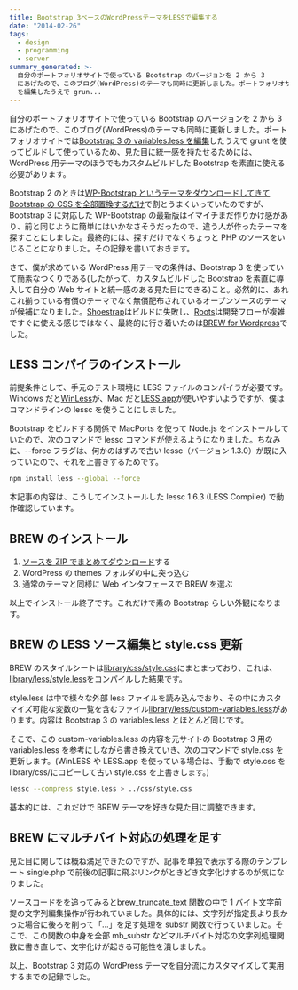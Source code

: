 ```yaml
---
title: Bootstrap 3ベースのWordPressテーマをLESSで編集する
date: "2014-02-26"
tags:
  - design
  - programming
  - server
summary_generated: >-
  自分のポートフォリオサイトで使っている Bootstrap のバージョンを 2 から 3
  にあげたので、このブログ(WordPress)のテーマも同時に更新しました。ポートフォリオサイトではBootstrap 3 の variables.less
  を編集したうえで grun...
---
```


自分のポートフォリオサイトで使っている Bootstrap のバージョンを 2 から 3 にあげたので、このブログ(WordPress)のテーマも同時に更新しました。ポートフォリオサイトでは[Bootstrap 3 の variables.less を編集](http://www.find-job.net/startup/twitter-bootstrap-3)したうえで grunt を使ってビルドして使っているため、見た目に統一感を持たせるためには、WordPress 用テーマのほうでもカスタムビルドした Bootstrap を素直に使える必要があります。

Bootstrap 2 のときは[WP-Bootstrap というテーマをダウンロードしてきて Bootstrap の CSS を全部置換するだけ](http://junkato.jp/ja/blog/2012/10/30/hello-world/ "Hello world!")で割とうまくいっていたのですが、Bootstrap 3 に対応した WP-Bootstrap の最新版はイマイチまだ作りかけ感があり、前と同じように簡単にはいかなさそうだったので、違う人が作ったテーマを探すことにしました。最終的には、探すだけでなくちょっと PHP のソースをいじることになりました。その記録を書いておきます。

さて、僕が求めている WordPress 用テーマの条件は、Bootstrap 3 を使っていて簡素なつくりである(したがって、カスタムビルドした Bootstrap を素直に導入して自分の Web サイトと統一感のある見た目にできる)こと。必然的に、あれこれ揃っている有償のテーマでなく無償配布されているオープンソースのテーマが候補になりました。[Shoestrap](http://shoestrap.org/ "shoestrap.org")はビルドに失敗し、[Roots](http://roots.io/ "Roots")は開発フローが複雑ですぐに使える感じではなく、最終的に行き着いたのは[BREW for Wordpress](http://danvswild.com/brew/)でした。

## LESS コンパイラのインストール

前提条件として、手元のテスト環境に LESS ファイルのコンパイラが必要です。Windows だと[WinLess](http://winless.org/ "WinLess")が、Mac だと[LESS.app](http://incident57.com/less/ "LESS.app")が使いやすいようですが、僕はコマンドラインの lessc を使うことにしました。

Bootstrap をビルドする関係で MacPorts を使って Node.js をインストールしていたので、次のコマンドで lessc コマンドが使えるようになりました。ちなみに、--force フラグは、何かのはずみで古い lessc（バージョン 1.3.0）が既に入っていたので、それを上書きするためです。

```bash
npm install less --global --force
```

本記事の内容は、こうしてインストールした lessc 1.6.3 (LESS Compiler) で動作確認しています。

## BREW のインストール

1. [ソースを ZIP でまとめてダウンロード](https://github.com/slightlyoffbeat/brew/archive/master.zip "slightlyoffbeat/brew - Download ZIP")する
2. WordPress の themes フォルダの中に突っ込む
3. 通常のテーマと同様に Web インタフェースで BREW を選ぶ

以上でインストール終了です。これだけで素の Bootstrap らしい外観になります。

## BREW の LESS ソース編集と style.css 更新

BREW のスタイルシートは[library/css/style.css](https://github.com/slightlyoffbeat/brew/blob/master/library/css/style.css#L8 "brew/library/css/style.css")にまとまっており、これは、[library/less/style.less](https://github.com/slightlyoffbeat/brew/blob/master/library/less/style.less "brew/library/less/style.less")をコンパイルした結果です。

style.less は中で様々な外部 less ファイルを読み込んでおり、その中にカスタマイズ可能な変数の一覧を含むファイル[library/less/custom-variables.less](https://github.com/slightlyoffbeat/brew/blob/master/library/less/custom-variables.less "brew/library/less/custom-variables.less")があります。内容は Bootstrap 3 の variables.less とほとんど同じです。

そこで、この custom-variables.less の内容を元サイトの Bootstrap 3 用の variables.less を参考にしながら書き換えていき、次のコマンドで style.css を更新します。(WinLESS や LESS.app を使っている場合は、手動で style.css を library/css/にコピーして古い style.css を上書きします。)

```bash
lessc --compress style.less > ../css/style.css
```

基本的には、これだけで BREW テーマを好きな見た目に調整できます。

## BREW にマルチバイト対応の処理を足す

見た目に関しては概ね満足できたのですが、記事を単独で表示する際のテンプレート single.php で前後の記事に飛ぶリンクがときどき文字化けするのが気になりました。

ソースコードをを追ってみると[brew_truncate_text 関数](https://github.com/slightlyoffbeat/brew/blob/f5ab904da2e95b9953e188a5c662cc00134b238e/library/brew.php#L217 "function brew_truncate_text")の中で 1 バイト文字前提の文字列編集操作が行われていました。具体的には、文字列が指定長より長かった場合に後ろを削って「…」を足す処理を substr 関数で行っていました。そこで、この関数の中身を全部 mb_substr などマルチバイト対応の文字列処理関数に書き直して、文字化けが起きる可能性を潰しました。

以上、Bootstrap 3 対応の WordPress テーマを自分流にカスタマイズして実用するまでの記録でした。
